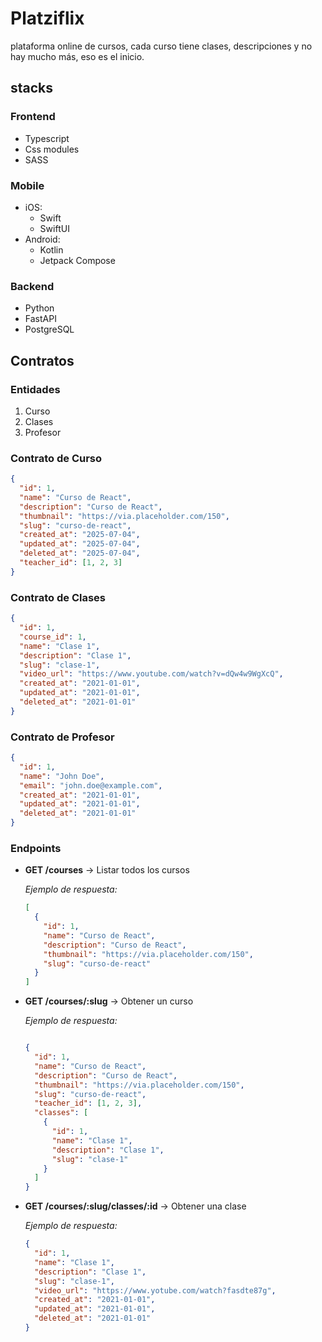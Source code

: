 # Platziflix

plataforma online de cursos, cada curso tiene clases, descripciones y no hay mucho más, eso es el inicio.

## stacks

### Frontend

- Typescript
- Css modules
- SASS

### Mobile

- iOS:
  - Swift
  - SwiftUI
- Android:
  - Kotlin
  - Jetpack Compose

### Backend

- Python
- FastAPI
- PostgreSQL

## Contratos

### Entidades

1. Curso
2. Clases
3. Profesor

### Contrato de Curso

```json
{
  "id": 1,
  "name": "Curso de React",
  "description": "Curso de React",
  "thumbnail": "https://via.placeholder.com/150",
  "slug": "curso-de-react",
  "created_at": "2025-07-04",
  "updated_at": "2025-07-04",
  "deleted_at": "2025-07-04",
  "teacher_id": [1, 2, 3]
}
```

### Contrato de Clases

```json
{
  "id": 1,
  "course_id": 1,
  "name": "Clase 1",
  "description": "Clase 1",
  "slug": "clase-1",
  "video_url": "https://www.youtube.com/watch?v=dQw4w9WgXcQ",
  "created_at": "2021-01-01",
  "updated_at": "2021-01-01",
  "deleted_at": "2021-01-01"
}
```

### Contrato de Profesor

```json
{
  "id": 1,
  "name": "John Doe",
  "email": "john.doe@example.com",
  "created_at": "2021-01-01",
  "updated_at": "2021-01-01",
  "deleted_at": "2021-01-01"
}
```

### Endpoints

- **GET /courses** → Listar todos los cursos  
  
  _Ejemplo de respuesta:_
  
  ```json
  [
    {
      "id": 1,
      "name": "Curso de React",
      "description": "Curso de React",
      "thumbnail": "https://via.placeholder.com/150",
      "slug": "curso-de-react"
    }
  ]
  ```

- **GET /courses/:slug** → Obtener un curso
  
  _Ejemplo de respuesta:_
  
  ```json
  
  {
    "id": 1,
    "name": "Curso de React",
    "description": "Curso de React",
    "thumbnail": "https://via.placeholder.com/150",
    "slug": "curso-de-react",
    "teacher_id": [1, 2, 3],
    "classes": [
      {
        "id": 1,
        "name": "Clase 1",
        "description": "Clase 1",
        "slug": "clase-1"
      }
    ]
  }
  
  ```

- **GET /courses/:slug/classes/:id** → Obtener una clase

  _Ejemplo de respuesta:_

  ```json
  {
    "id": 1,
    "name": "Clase 1",
    "description": "Clase 1",
    "slug": "clase-1",
    "video_url": "https://www.yotube.com/watch?fasdte87g",
    "created_at": "2021-01-01",
    "updated_at": "2021-01-01",
    "deleted_at": "2021-01-01"
  }
  ```
